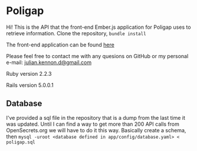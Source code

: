 # Poligap

Hi! This is the API that the front-end Ember.js application for Poligap uses to 
retrieve information. Clone the repository, `bundle install`

The front-end application can be found [here](https://github.com/julianken/poligap-ember)

Please feel free to contact me with any quesions on GitHub or my personal e-mail: julian.kennon.d@gmail.com

Ruby version 2.2.3

Rails version 5.0.0.1

## Database

I've provided a sql file in the repository that is a dump from the last time 
it was updated. Until I can find a way to get more than 200 API calls from OpenSecrets.org 
we will have to do it this way. Basically create a schema, then `mysql -uroot <database defined in app/config/database.yaml> < poligap.sql` 
